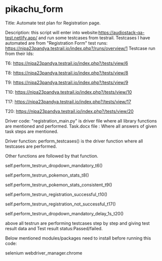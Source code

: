 # pikachu_form
Title: Automate test plan for Registration page.

Description: this script will enter into  website:https://audiostack-qa-test.netlify.app/ and run some testcases from testrail.
Testcases I have automated are from "Registration Form" test runs: https://nipa23pandya.testrail.io/index.php?/runs/overview/1
Testcase run from their Ids:

T6: https://nipa23pandya.testrail.io/index.php?/tests/view/6

T8: https://nipa23pandya.testrail.io/index.php?/tests/view/8

T9: https://nipa23pandya.testrail.io/index.php?/tests/view/9

T10: https://nipa23pandya.testrail.io/index.php?/tests/view/10

T17: https://nipa23pandya.testrail.io/index.php?/tests/view/17

T20: https://nipa23pandya.testrail.io/index.php?/tests/view/20

Driver code: "registration_main.py" is driver file where all library functions are mentioned and performed.
Task.docx file : Where all answers of given task steps are mentioned.

Driver function: perform_testcases() is the driver function where all testcases are performed.

Other functions are followed by that function.

self.perform_testrun_dropdown_mandatory_t6()

self.perform_testrun_pokemon_stats_t8()

self.perform_testrun_pokemon_stats_consistent_t9()

self.perform_testrun_registration_successful_t10()

self.perform_testrun_registration_not_successful_t17()

self.perform_testrun_dropdown_mandatory_delay_1s_t20()

above all testrun are performing testcases step by step and giving test result data and Test result status:Passed/failed.

Below mentioned modules/packages need to install before running this code:

selenium
webdriver_manager.chrome
